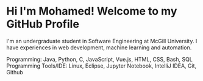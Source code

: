 # Hi I'm Mohamed! Welcome to my GitHub Profile

I'm an undergraduate student in Software Engineering at McGill University. I have experiences in web development, machine learning and automation.

Programming: Java, Python, C, JavaScript, Vue.js,  HTML, CSS, Bash, SQL 
Programming Tools/IDE: Linux, Eclipse, Jupyter Notebook, IntelliJ IDEA, Git, Github

